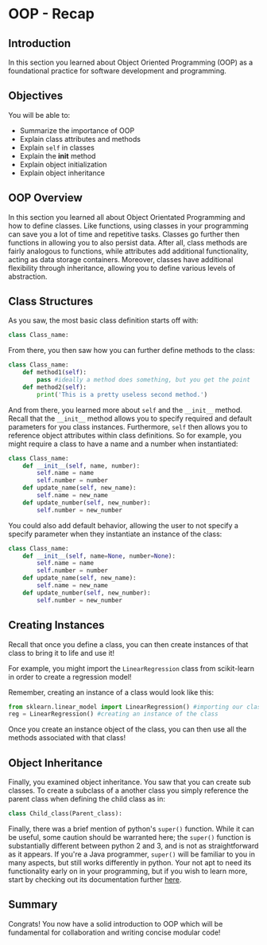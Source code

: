 
# OOP - Recap

## Introduction

In this section you learned about Object Oriented Programming (OOP) as a foundational practice for software development and programming.

## Objectives

You will be able to:
* Summarize the importance of OOP
* Explain class attributes and methods
* Explain `self` in classes
* Explain the __init__ method
* Explain object initialization
* Explain object inheritance

## OOP Overview

In this section you learned all about Object Orientated Programming and how to define classes. Like functions, using classes in your programming can save you a lot of time and repetitive tasks. Classes go further then functions in allowing you to also persist data. After all, class methods are fairly analogous to functions, while attributes add additional functionality, acting as data storage containers. Moreover, classes have additional flexibility through inheritance, allowing you to define various levels of abstraction.

## Class Structures

As you saw, the most basic class definition starts off with:  
```python
class Class_name:
```

From there, you then saw how you can further define methods to the class:  

```python
class Class_name:
    def method1(self):
        pass #ideally a method does something, but you get the point
    def method2(self):
        print('This is a pretty useless second method.')
```

And from there, you learned more about `self` and the `__init__` method. Recall that the `__init__` method allows you to specify required and default parameters for you class instances. Furthermore, `self` then allows you to reference object attributes within class definitions. So for example, you might require a class to have a name and a number when instantiated:  

```python
class Class_name:
    def __init__(self, name, number):
        self.name = name
        self.number = number
    def update_name(self, new_name):
        self.name = new_name
    def update_number(self, new_number):
        self.number = new_number
```

You could also add default behavior, allowing the user to not specify a specify parameter when they instantiate an instance of the class:  



```python
class Class_name:
    def __init__(self, name=None, number=None):
        self.name = name
        self.number = number
    def update_name(self, new_name):
        self.name = new_name
    def update_number(self, new_number):
        self.number = new_number
```

## Creating Instances

Recall that once you define a class, you can then create instances of that class to bring it to life and use it!

For example, you might import the `LinearRegression` class from scikit-learn in order to create a regression model!

Remember, creating an instance of a class would look like this:

```python
from sklearn.linear_model import LinearRegression() #importing our class definition
reg = LinearRegression() #creating an instance of the class
```

Once you create an instance object of the class, you can then use all the methods associated with that class!

## Object Inheritance

Finally, you examined object inheritance. You saw that you can create sub classes. To create a subclass of a another class you simply reference the parent class when defining the child class as in:  

```python
class Child_class(Parent_class):
```

Finally, there was a brief mention of python's `super()` function. While it can be useful, some caution should be warranted here; the `super()` function is substantially different between python 2 and 3, and is not as straightforward as it appears. If you're a Java programmer, `super()` will be familiar to you in many aspects, but still works differently in python. Your not apt to need its functionality early on in your programming, but if you wish to learn more, start by checking out its documentation further [here](https://docs.python.org/3/library/functions.html#super).

## Summary

Congrats! You now have a solid introduction to OOP which will be fundamental for collaboration and writing concise modular code!
